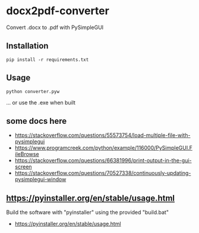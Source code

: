 # docx2pdf-converter
Convert .docx to .pdf with PySimpleGUI

## Installation
```
pip install -r requirements.txt
```

## Usage
```
python converter.pyw
```
... or use the .exe when built

## some docs here
 * https://stackoverflow.com/questions/55573754/load-multiple-file-with-pysimplegui
 * https://www.programcreek.com/python/example/116000/PySimpleGUI.FileBrowse
 * https://stackoverflow.com/questions/66381996/print-output-in-the-gui-screen
 * https://stackoverflow.com/questions/70527338/continuously-updating-pysimplegui-window

## https://pyinstaller.org/en/stable/usage.html
Build the software with "pyinstaller" using the provided "build.bat"
 * https://pyinstaller.org/en/stable/usage.html
